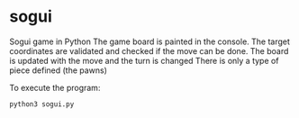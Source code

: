 # sogui
Sogui game in Python
The game board is painted in the console. 
The target coordinates are validated and checked if the move can be done. 
The board is updated with the move and the turn is changed
There is only a type of piece defined (the pawns)

To execute the program:
```
python3 sogui.py
```